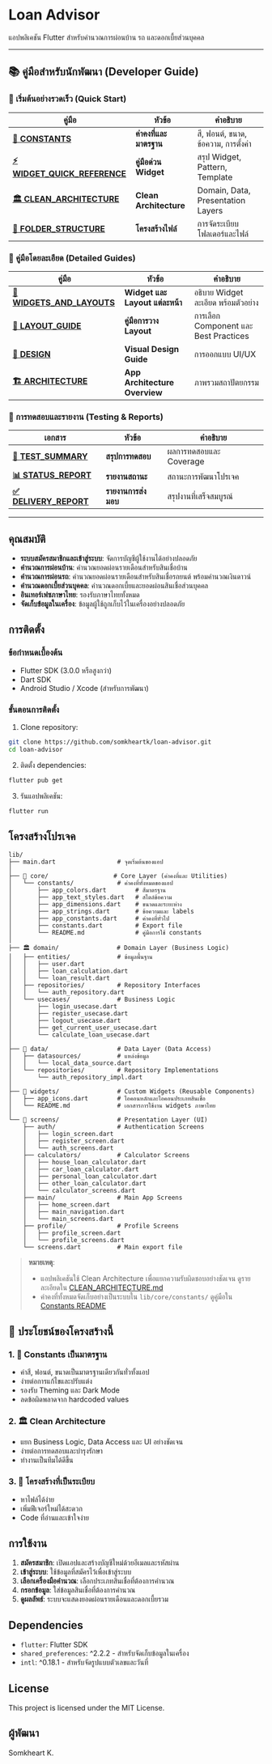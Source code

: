 # Loan Advisor

แอปพลิเคชัน Flutter สำหรับคำนวณการผ่อนบ้าน รถ และดอกเบี้ยส่วนบุคคล

---

## 📚 คู่มือสำหรับนักพัฒนา (Developer Guide)

### 🚀 เริ่มต้นอย่างรวดเร็ว (Quick Start)

| คู่มือ | หัวข้อ | คำอธิบาย |
|--------|--------|----------|
| **[📐 CONSTANTS](lib/core/constants/README.md)** | **ค่าคงที่และมาตรฐาน** | สี, ฟอนต์, ขนาด, ข้อความ, การตั้งค่า |
| **[⚡ WIDGET_QUICK_REFERENCE](WIDGET_QUICK_REFERENCE.md)** | **คู่มือด่วน Widget** | สรุป Widget, Pattern, Template |
| **[🏛️ CLEAN_ARCHITECTURE](CLEAN_ARCHITECTURE.md)** | **Clean Architecture** | Domain, Data, Presentation Layers |
| **[📁 FOLDER_STRUCTURE](FOLDER_STRUCTURE.md)** | **โครงสร้างไฟล์** | การจัดระเบียบโฟลเดอร์และไฟล์ |

### 📱 คู่มือโดยละเอียด (Detailed Guides)

| คู่มือ | หัวข้อ | คำอธิบาย |
|--------|--------|----------|
| **[📱 WIDGETS_AND_LAYOUTS](WIDGETS_AND_LAYOUTS.md)** | **Widget และ Layout แต่ละหน้า** | อธิบาย Widget ละเอียด พร้อมตัวอย่าง |
| **[📐 LAYOUT_GUIDE](LAYOUT_GUIDE.md)** | **คู่มือการวาง Layout** | การเลือก Component และ Best Practices |
| **[🎨 DESIGN](DESIGN.md)** | **Visual Design Guide** | การออกแบบ UI/UX |
| **[🏗️ ARCHITECTURE](ARCHITECTURE.md)** | **App Architecture Overview** | ภาพรวมสถาปัตยกรรม |

### 🧪 การทดสอบและรายงาน (Testing & Reports)

| เอกสาร | หัวข้อ | คำอธิบาย |
|--------|--------|----------|
| **[🧪 TEST_SUMMARY](TEST_SUMMARY.md)** | **สรุปการทดสอบ** | ผลการทดสอบและ Coverage |
| **[📊 STATUS_REPORT](STATUS_REPORT.md)** | **รายงานสถานะ** | สถานะการพัฒนาโปรเจค |
| **[✅ DELIVERY_REPORT](DELIVERY_REPORT.md)** | **รายงานการส่งมอบ** | สรุปงานที่เสร็จสมบูรณ์ |

---

## คุณสมบัติ

- **ระบบสมัครสมาชิกและเข้าสู่ระบบ**: จัดการบัญชีผู้ใช้งานได้อย่างปลอดภัย
- **คำนวณการผ่อนบ้าน**: คำนวณยอดผ่อนรายเดือนสำหรับสินเชื่อบ้าน
- **คำนวณการผ่อนรถ**: คำนวณยอดผ่อนรายเดือนสำหรับสินเชื่อรถยนต์ พร้อมคำนวณเงินดาวน์
- **คำนวณดอกเบี้ยส่วนบุคคล**: คำนวณดอกเบี้ยและยอดผ่อนสินเชื่อส่วนบุคคล
- **อินเทอร์เฟซภาษาไทย**: รองรับภาษาไทยทั้งหมด
- **จัดเก็บข้อมูลในเครื่อง**: ข้อมูลผู้ใช้ถูกเก็บไว้ในเครื่องอย่างปลอดภัย

## การติดตั้ง

### ข้อกำหนดเบื้องต้น

- Flutter SDK (3.0.0 หรือสูงกว่า)
- Dart SDK
- Android Studio / Xcode (สำหรับการพัฒนา)

### ขั้นตอนการติดตั้ง

1. Clone repository:
```bash
git clone https://github.com/somkheartk/loan-advisor.git
cd loan-advisor
```

2. ติดตั้ง dependencies:
```bash
flutter pub get
```

3. รันแอปพลิเคชัน:
```bash
flutter run
```

## โครงสร้างโปรเจค

```
lib/
├── main.dart                 # จุดเริ่มต้นของแอป
│
├── 🎯 core/                  # Core Layer (ค่าคงที่และ Utilities)
│   └── constants/            # ค่าคงที่ทั้งหมดของแอป
│       ├── app_colors.dart        # สีมาตรฐาน
│       ├── app_text_styles.dart   # สไตล์ข้อความ
│       ├── app_dimensions.dart    # ขนาดและระยะห่าง
│       ├── app_strings.dart       # ข้อความและ labels
│       ├── app_constants.dart     # ค่าคงที่ทั่วไป
│       ├── constants.dart         # Export file
│       └── README.md              # คู่มือการใช้ constants
│
├── 🏛️ domain/                # Domain Layer (Business Logic)
│   ├── entities/             # ข้อมูลพื้นฐาน
│   │   ├── user.dart
│   │   ├── loan_calculation.dart
│   │   └── loan_result.dart
│   ├── repositories/         # Repository Interfaces
│   │   └── auth_repository.dart
│   └── usecases/             # Business Logic
│       ├── login_usecase.dart
│       ├── register_usecase.dart
│       ├── logout_usecase.dart
│       ├── get_current_user_usecase.dart
│       └── calculate_loan_usecase.dart
│
├── 💾 data/                   # Data Layer (Data Access)
│   ├── datasources/          # แหล่งข้อมูล
│   │   └── local_data_source.dart
│   └── repositories/         # Repository Implementations
│       └── auth_repository_impl.dart
│
├── 🎨 widgets/                # Custom Widgets (Reusable Components)
│   ├── app_icons.dart        # ไอคอนหลักและไอคอนประเภทสินเชื่อ
│   └── README.md             # เอกสารการใช้งาน widgets ภาษาไทย
│
└── 🎨 screens/                # Presentation Layer (UI)
    ├── auth/                 # Authentication Screens
    │   ├── login_screen.dart
    │   ├── register_screen.dart
    │   └── auth_screens.dart
    ├── calculators/          # Calculator Screens
    │   ├── house_loan_calculator.dart
    │   ├── car_loan_calculator.dart
    │   ├── personal_loan_calculator.dart
    │   ├── other_loan_calculator.dart
    │   └── calculator_screens.dart
    ├── main/                 # Main App Screens
    │   ├── home_screen.dart
    │   ├── main_navigation.dart
    │   └── main_screens.dart
    ├── profile/              # Profile Screens
    │   ├── profile_screen.dart
    │   └── profile_screens.dart
    └── screens.dart          # Main export file
```

> **หมายเหตุ**: 
> - แอปพลิเคชันใช้ Clean Architecture เพื่อแยกความรับผิดชอบอย่างชัดเจน ดูรายละเอียดใน [CLEAN_ARCHITECTURE.md](CLEAN_ARCHITECTURE.md)
> - ค่าคงที่ทั้งหมดจัดเก็บอย่างเป็นระบบใน `lib/core/constants/` ดูคู่มือใน [Constants README](lib/core/constants/README.md)

## 🎯 ประโยชน์ของโครงสร้างนี้

### 1. **📐 Constants เป็นมาตรฐาน**
- ค่าสี, ฟอนต์, ขนาดเป็นมาตรฐานเดียวกันทั่วทั้งแอป
- ง่ายต่อการแก้ไขและปรับแต่ง
- รองรับ Theming และ Dark Mode
- ลดข้อผิดพลาดจาก hardcoded values

### 2. **🏛️ Clean Architecture**
- แยก Business Logic, Data Access และ UI อย่างชัดเจน
- ง่ายต่อการทดสอบและบำรุงรักษา
- ทำงานเป็นทีมได้ดีขึ้น

### 3. **📁 โครงสร้างที่เป็นระเบียบ**
- หาไฟล์ได้ง่าย
- เพิ่มฟีเจอร์ใหม่ได้สะดวก
- Code ที่อ่านและเข้าใจง่าย

## การใช้งาน

1. **สมัครสมาชิก**: เปิดแอปและสร้างบัญชีใหม่ด้วยอีเมลและรหัสผ่าน
2. **เข้าสู่ระบบ**: ใช้ข้อมูลที่สมัครไว้เพื่อเข้าสู่ระบบ
3. **เลือกเครื่องมือคำนวณ**: เลือกประเภทสินเชื่อที่ต้องการคำนวณ
4. **กรอกข้อมูล**: ใส่ข้อมูลสินเชื่อที่ต้องการคำนวณ
5. **ดูผลลัพธ์**: ระบบจะแสดงยอดผ่อนรายเดือนและดอกเบี้ยรวม

## Dependencies

- `flutter`: Flutter SDK
- `shared_preferences`: ^2.2.2 - สำหรับจัดเก็บข้อมูลในเครื่อง
- `intl`: ^0.18.1 - สำหรับจัดรูปแบบตัวเลขและวันที่

## License

This project is licensed under the MIT License.

## ผู้พัฒนา

Somkheart K.